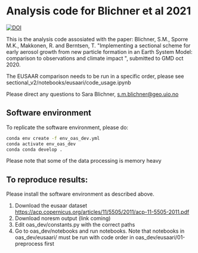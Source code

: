 # Analysis code for Blichner et al 2021
[![DOI](https://zenodo.org/badge/310578324.svg)](https://zenodo.org/badge/latestdoi/310578324)

This is the analysis code assosiated with the paper:
Blichner, S.M., Sporre M.K., Makkonen, R. and Berntsen, T. "Implementing a sectional scheme for early aerosol growth from new particle formation in an Earth System Model: comparison to observations and climate impact
", submitted to GMD oct 2020. 

The EUSAAR comparison needs to be run in a specific order, please see
sectional_v2/notebooks/eusaari/code_usage.ipynb

Please direct any questions to Sara Blichner, s.m.blichner@geo.uio.no

## Software environment

To replicate the software environment, please do:
```bash 
conda env create -f env_oas_dev.yml
conda activate env_oas_dev
conda conda develop .
```

Please note that some of the data processing is memory heavy

## To reproduce results:
Please install the software environment as described above.
1. Download the eusaar dataset https://acp.copernicus.org/articles/11/5505/2011/acp-11-5505-2011.pdf
2. Download noresm output (link coming)
3. Edit oas_dev/constants.py with the correct paths
4. Go to oas_dev/notebooks and run notebooks. 
Note that notebooks in oas_dev/eusaari/ must be run with code order in oas_dev/eusaari/01-preprocess first
 
 
